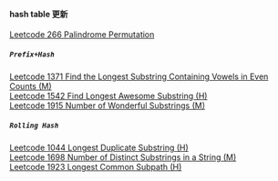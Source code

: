 #### hash table 更新

[Leetcode 266 Palindrome Permutation](https://github.com/zjkang/ds_algorithm/blob/main/python/hash_table/leetcode_0266_palindrome_permutation.py)

##### `Prefix+Hash`

[Leetcode 1371 Find the Longest Substring Containing Vowels in Even Counts (M)](https://github.com/zjkang/ds_algorithm/blob/main/python/hash_table/leetcode_1371_find_the_longest_substring_containing_vowels_in_even_counts.py)\
[Leetcode 1542 Find Longest Awesome Substring (H)](https://github.com/zjkang/ds_algorithm/blob/main/python/hash_table/leetcode_1542_find_longest_awesome_substring.py)\
[Leetcode 1915 Number of Wonderful Substrings (M)](https://github.com/zjkang/ds_algorithm/blob/main/python/hash_table/leetcode_1915_number_of_wonderful_substrings.py)

##### `Rolling Hash`
[Leetcode 1044 Longest Duplicate Substring
 (H)](https://github.com/zjkang/ds_algorithm/blob/main/python/hash_table/leetcode_1044_longest_duplicate_substring.py)\
[Leetcode 1698 Number of Distinct Substrings in a String (M)](https://github.com/zjkang/ds_algorithm/blob/main/python/hash_table/leetcode_1698_number_of_distinct_substrings_in_a_string.py)\
[Leetcode 1923 Longest Common Subpath (H)](https://github.com/zjkang/ds_algorithm/blob/main/python/hash_table/leetcode_1923_longest_common_subpath.py)
